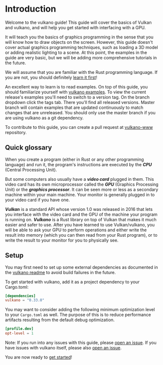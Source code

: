 # Introduction

Welcome to the vulkano guide! This guide will cover the basics of Vulkan and vulkano, and will help 
you get started with interfacing with a GPU.

It will teach you the basics of graphics programming in the sense that you will know how to draw 
objects on the screen. However, this guide doesn't cover actual graphics programming techniques, 
such as loading a 3D model or adding realistic lighting to a scene. At this point, the examples in 
the guide are very basic, but we will be adding more comprehensive tutorials in the future.

We will assume that you are familiar with the Rust programming language. If you are not, you should 
definitely [learn it first](https://www.rust-lang.org/documentation.html)!

An excellent way to learn is to read examples. On top of this guide, you should familiarize 
yourself with [vulkano examples](https://github.com/vulkano-rs/vulkano/tree/master/examples). To 
view the current release's examples you'll need to switch to a version tag. On the branch dropdown 
click the tags tab. There you'll find all released versions. Master branch will contain examples 
that are updated continuously to match changes that are unreleased. You should only use the master 
branch if you are using vulkano as a git dependency.

To contribute to this guide, you can create a pull request at 
[vulkano-www](https://github.com/vulkano-rs/vulkano-book) repository.

## Quick glossary

When you create a program (either in Rust or any other programming language) and run it, the
program's instructions are executed by the ***CPU*** (Central Processing Unit).

But some computers also usually have a ***video card*** plugged in them. This video card has its
own microprocessor called the ***GPU*** (Graphics Processing Unit) or the ***graphics processor***.
It can be seen more or less as a secondary machine within your main machine. Your monitor is
generally plugged in to your video card if you have one.

***Vulkan*** is a standard API whose version 1.0 was released in 2016 that lets you interface with
the video card and the GPU of the machine your program is running on. ***Vulkano*** is a Rust
library on top of Vulkan that makes it much easier and safer to use. After you have learned to
use Vulkan/vulkano, you will be able to ask your GPU to perform operations and either write the
result into memory (which you can then read from your Rust program), or to write the result to your
monitor for you to physically see.

## Setup

You may first need to set up some external dependencies as documented in the [vulkano 
readme](https://github.com/vulkano-rs/vulkano/blob/master/README.md#setup-and-troubleshooting) to 
avoid build failures in the future.

To get started with vulkano, add it as a project dependency to your Cargo.toml:

```toml
[dependencies]
vulkano = "0.33.0"
```

You may want to consider adding the following minimum optimization level to your `Cargo.toml` as 
well. The purpose of this is to reduce performance artifacts resulting from the default debug 
optimization.

```toml
[profile.dev]
opt-level = 1 
```

Note: If you run into any issues with this guide, please [open an 
issue](https://github.com/vulkano-rs/vulkano-book/issues). If you have issues with vulkano itself, 
please also [open an issue](https://github.com/vulkano-rs/vulkano/issues).

You are now ready to [get started](../initialization/initialization.html)!
